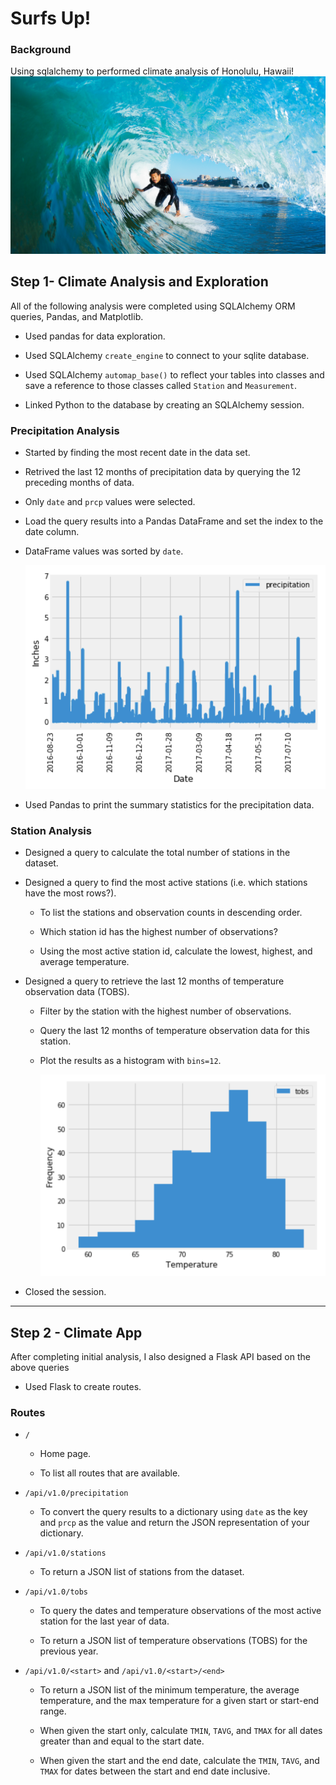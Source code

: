 # Surfs Up!


### Background
Using sqlalchemy to performed climate analysis of Honolulu, Hawaii!
![surfs-up.png](Images/surfs-up.png)

## Step 1- Climate Analysis and Exploration

 All of the following analysis were completed using SQLAlchemy ORM queries, Pandas, and Matplotlib.

* Used pandas for data exploration.

* Used SQLAlchemy `create_engine` to connect to your sqlite database.

* Used SQLAlchemy `automap_base()` to reflect your tables into classes and save a reference to those classes called `Station` and `Measurement`.

* Linked Python to the database by creating an SQLAlchemy session.


### Precipitation Analysis

* Started by finding the most recent date in the data set.

* Retrived the last 12 months of precipitation data by querying the 12 preceding months of data. 

* Only `date` and `prcp` values were selected.

* Load the query results into a Pandas DataFrame and set the index to the date column.

* DataFrame values was sorted by `date`.


  ![precipitation](Images/precipitation.png)

* Used Pandas to print the summary statistics for the precipitation data.

### Station Analysis

* Designed a query to calculate the total number of stations in the dataset.

* Designed a query to find the most active stations (i.e. which stations have the most rows?).

  * To list the stations and observation counts in descending order.

  * Which station id has the highest number of observations?

  * Using the most active station id, calculate the lowest, highest, and average temperature.


* Designed a query to retrieve the last 12 months of temperature observation data (TOBS).

  * Filter by the station with the highest number of observations.

  * Query the last 12 months of temperature observation data for this station.

  * Plot the results as a histogram with `bins=12`.

    ![station-histogram](Images/station-histogram.png)

* Closed the session.

- - -

## Step 2 - Climate App

After completing  initial analysis, I also designed a Flask API based on the above queries 

* Used Flask to create  routes.

### Routes

* `/`

  * Home page.

  * To list all routes that are available.

* `/api/v1.0/precipitation`

  * To convert the query results to a dictionary using `date` as the key and `prcp` as the value and return the JSON representation of your dictionary.

* `/api/v1.0/stations`

  * To return a JSON list of stations from the dataset.

* `/api/v1.0/tobs`
  * To query the dates and temperature observations of the most active station for the last year of data.

  * To return a JSON list of temperature observations (TOBS) for the previous year.

* `/api/v1.0/<start>` and `/api/v1.0/<start>/<end>`

  * To return a JSON list of the minimum temperature, the average temperature, and the max temperature for a given start or start-end range.

  * When given the start only, calculate `TMIN`, `TAVG`, and `TMAX` for all dates greater than and equal to the start date.

  * When given the start and the end date, calculate the `TMIN`, `TAVG`, and `TMAX` for dates between the start and end date inclusive.

